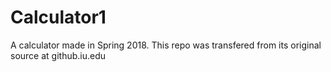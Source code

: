 # Calculator1
A calculator made in Spring 2018.
This repo was transfered from its original source at github.iu.edu
